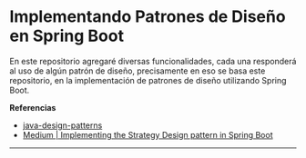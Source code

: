 # Implementando Patrones de Diseño en Spring Boot

En este repositorio agregaré diversas funcionalidades, cada una responderá al uso de algún patrón de diseño,
precisamente en eso se basa este repositorio, en la implementación de patrones de diseño utilizando Spring Boot.

**Referencias**

- [java-design-patterns](https://github.com/magadiflo/java-design-patterns)
- [Medium | Implementing the Strategy Design pattern in Spring Boot](https://medium.com/codex/implementing-the-strategy-design-pattern-in-spring-boot-df3adb9ceb4a)

---

